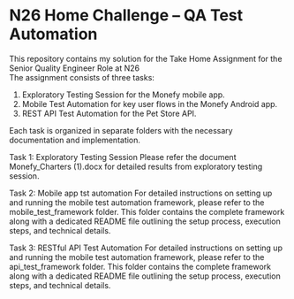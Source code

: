 # N26 Home Challenge – QA Test Automation

This repository contains my solution for the Take Home Assignment for the Senior Quality Engineer Role at N26  
The assignment consists of three tasks:  
1. Exploratory Testing Session for the Monefy mobile app.  
2. Mobile Test Automation for key user flows in the Monefy Android app.  
3. REST API Test Automation for the Pet Store API.  

Each task is organized in separate folders with the necessary documentation and implementation.  

Task 1: Exploratory Testing Session
Please refer the document Monefy_Charters (1).docx for detailed results from exploratory testing session.

Task 2: Mobile app tst automation
For detailed instructions on setting up and running the mobile test automation framework, please refer to the mobile_test_framework folder. This folder contains the complete framework along with a dedicated README file outlining the setup process, execution steps, and technical details.

Task 3: RESTful API Test Automation
For detailed instructions on setting up and running the mobile test automation framework, please refer to the api_test_framework folder. This folder contains the complete framework along with a dedicated README file outlining the setup process, execution steps, and technical details.
